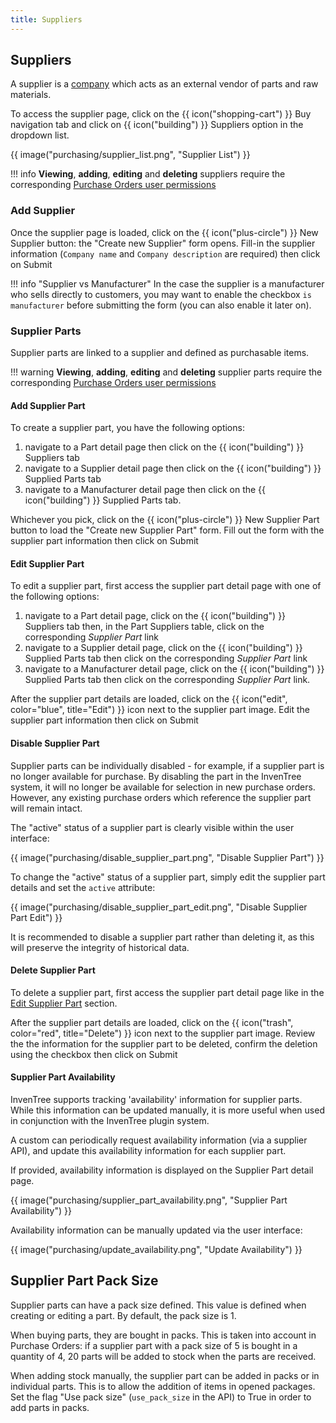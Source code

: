 ```yaml
---
title: Suppliers
---
```



## Suppliers

A supplier is a [company](../concepts/company.md) which acts as an external vendor of parts and raw materials.

To access the supplier page, click on the <span class="badge inventree nav main">{{ icon("shopping-cart") }} Buy</span> navigation tab and click on <span class="badge inventree nav main">{{ icon("building") }} Suppliers</span> option in the dropdown list.

{{ image("purchasing/supplier_list.png", "Supplier List") }}

!!! info
    **Viewing**, **adding**, **editing** and **deleting** suppliers require the corresponding [Purchase Orders user permissions](../settings/permissions.md)

### Add Supplier

Once the supplier page is loaded, click on the <span class="badge inventree add">{{ icon("plus-circle") }} New Supplier</span> button: the "Create new Supplier" form opens. Fill-in the supplier information (`Company name` and `Company description` are required) then click on <span class="badge inventree confirm">Submit</span>

!!! info "Supplier vs Manufacturer"
    In the case the supplier is a manufacturer who sells directly to customers, you may want to enable the checkbox `is manufacturer` before submitting the form (you can also enable it later on).

### Supplier Parts

Supplier parts are linked to a supplier and defined as purchasable items.

!!! warning
    **Viewing**, **adding**, **editing** and **deleting** supplier parts require the corresponding [Purchase Orders user permissions](../settings/permissions.md)

#### Add Supplier Part

To create a supplier part, you have the following options:

1. navigate to a Part detail page then click on the <span class="badge inventree nav side">{{ icon("building") }} Suppliers</span> tab
0. navigate to a Supplier detail page then click on the <span class="badge inventree nav side">{{ icon("building") }} Supplied Parts</span> tab
0. navigate to a Manufacturer detail page then click on the <span class="badge inventree nav side">{{ icon("building") }} Supplied Parts</span> tab.

Whichever you pick, click on the <span class="badge inventree add">{{ icon("plus-circle") }} New Supplier Part</span> button to load the "Create new Supplier Part" form. Fill out the form with the supplier part information then click on <span class="badge inventree confirm">Submit</span>

#### Edit Supplier Part

To edit a supplier part, first access the supplier part detail page with one of the following options:

1. navigate to a Part detail page, click on the <span class="badge inventree nav side">{{ icon("building") }} Suppliers</span> tab then, in the <span class="badge inventree nav main">Part Suppliers</span> table, click on the corresponding _Supplier Part_ link
0. navigate to a Supplier detail page, click on the <span class="badge inventree nav side">{{ icon("building") }} Supplied Parts</span> tab then click on the corresponding _Supplier Part_ link
0. navigate to a Manufacturer detail page, click on the <span class="badge inventree nav side">{{ icon("building") }} Supplied Parts</span> tab then click on the corresponding _Supplier Part_ link.

After the supplier part details are loaded, click on the {{ icon("edit", color="blue", title="Edit") }} icon next to the supplier part image. Edit the supplier part information then click on <span class="badge inventree confirm">Submit</span>

#### Disable Supplier Part

Supplier parts can be individually disabled - for example, if a supplier part is no longer available for purchase. By disabling the part in the InvenTree system, it will no longer be available for selection in new purchase orders. However, any existing purchase orders which reference the supplier part will remain intact.

The "active" status of a supplier part is clearly visible within the user interface:

{{ image("purchasing/disable_supplier_part.png", "Disable Supplier Part") }}

To change the "active" status of a supplier part, simply edit the supplier part details and set the `active` attribute:

{{ image("purchasing/disable_supplier_part_edit.png", "Disable Supplier Part Edit") }}

It is recommended to disable a supplier part rather than deleting it, as this will preserve the integrity of historical data.

#### Delete Supplier Part

To delete a supplier part, first access the supplier part detail page like in the [Edit Supplier Part](#edit-supplier-part) section.

After the supplier part details are loaded, click on the {{ icon("trash", color="red", title="Delete") }} icon next to the supplier part image. Review the the information for the supplier part to be deleted, confirm the deletion using the checkbox then click on <span class="badge inventree confirm">Submit</span>

#### Supplier Part Availability

InvenTree supports tracking 'availability' information for supplier parts. While this information can be updated manually, it is more useful when used in conjunction with the InvenTree plugin system.

A custom can periodically request availability information (via a supplier API), and update this availability information for each supplier part.

If provided, availability information is displayed on the Supplier Part detail page.

{{ image("purchasing/supplier_part_availability.png", "Supplier Part Availability") }}

Availability information can be manually updated via the user interface:

{{ image("purchasing/update_availability.png", "Update Availability") }}

## Supplier Part Pack Size

Supplier parts can have a pack size defined. This value is defined when creating or editing a part. By default, the pack size is 1.

When buying parts, they are bought in packs. This is taken into account in Purchase Orders: if a supplier part with a pack size of 5 is bought in a quantity of 4, 20 parts will be added to stock when the parts are received.

When adding stock manually, the supplier part can be added in packs or in individual parts. This is to allow the addition of items in opened packages. Set the flag "Use pack size" (`use_pack_size` in the API) to True in order to add parts in packs.
